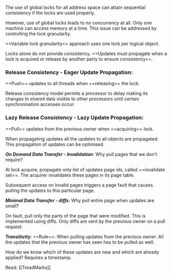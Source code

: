The use of global locks for all address space can attain sequential consistency if the locks are used properly.

However, use of global locks leads to no concurrency at all. Only one machine can access memory at a time. This issue can be addressed by controlling the lock granularity.

==Variable lock granularity== approach uses one lock per logical object. 

Locks alone do not provide consistency. ==Updates must propagate when a lock is acquired or release by another party to ensure consistency==. 

### Release Consistency - Eager Update Propagation:
==Push== updates to all threads when ==releasing== the lock.

Release consistency model permits a processor to delay making its changes to shared data visible to other processors until certain synchronisation accesses occur.

### Lazy Release Consistency - Lazy Update Propagation:
==Pull== updates from the previous owner when ==acquiring== lock.

When propagating updates all the updates to all objects are propagated. This propagation of updates can be optimised.

***On Demand Data Transfer - Invalidation***:
Why pull pages that we don't require?

At lock acquire, propagate only list of updates page ids, called ==invalidate set==. The acquirer invalidates these pages in its page table.

Subsequent access on invalid pages triggers a page fault that causes pulling the updates to this particular page.

***Minimal Data Transfer - diffs***:
Why pull entire page when updates are small?

On fault, pull only the parts of the page that were modified. This is implemented using diffs. Only diffs are sent by the previous owner on a pull request.

***Transitivity***:
==Rule==: When pulling updates from the previous owner. All the updates that the previous owner has seen has to be pulled as well.

How do we know which of these updates are new and which are already applied?
Requires a timestamp.

Read: [[TreadMarks]]